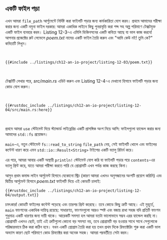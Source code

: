 ## একটি ফাইল পড়া

এখন আমরা `file_path` আর্গুমেন্টে নির্দিষ্ট করা ফাইলটি পড়ার জন্য কার্যকারিতা যোগ করব। প্রথমে আমাদের পরীক্ষা করার জন্য একটি নমুনা ফাইল দরকার: আমরা একাধিক লাইনে কিছু পুনরাবৃত্তি করা শব্দ সহ অল্প পরিমাণে টেক্সটযুক্ত একটি ফাইল ব্যবহার করব। Listing 12-3-এ এমিলি ডিকিনসনের একটি কবিতা আছে যা ভাল কাজ করবে! আপনার প্রজেক্টের রুট লেভেলে _poem.txt_ নামের একটি ফাইল তৈরি করুন এবং "আমি কেউ নই! তুমি কে?" কবিতাটি লিখুন।

<Listing number="12-3" file-name="poem.txt" caption="এমিলি ডিকিনসনের একটি কবিতা একটি ভাল পরীক্ষার ক্ষেত্রে তৈরি করে।">

```text
{{#include ../listings/ch12-an-io-project/listing-12-03/poem.txt}}
```

</Listing>

টেক্সটটি লেখার পরে, _src/main.rs_ এডিট করুন এবং Listing 12-4-এ দেখানো হিসাবে ফাইলটি পড়ার জন্য কোড যোগ করুন।

<Listing number="12-4" file-name="src/main.rs" caption="দ্বিতীয় আর্গুমেন্ট দ্বারা নির্দিষ্ট করা ফাইলের কন্টেন্ট পড়া">

```rust,should_panic,noplayground
{{#rustdoc_include ../listings/ch12-an-io-project/listing-12-04/src/main.rs:here}}
```

</Listing>

প্রথমে আমরা `use` স্টেটমেন্ট দিয়ে স্ট্যান্ডার্ড লাইব্রেরির একটি প্রাসঙ্গিক অংশ নিয়ে আসি: ফাইলগুলো হ্যান্ডেল করার জন্য আমাদের `std::fs` প্রয়োজন।

`main`-এ, নতুন স্টেটমেন্ট `fs::read_to_string` `file_path` নেয়, সেই ফাইলটি খোলে এবং ফাইলের কন্টেন্ট ধারণ করে এমন `std::io::Result<String>` টাইপের একটি ভ্যালু রিটার্ন করে।

এর পরে, আমরা আবার একটি অস্থায়ী `println!` স্টেটমেন্ট যোগ করি যা ফাইলটি পড়ার পরে `contents`-এর ভ্যালু প্রিন্ট করে, যাতে আমরা পরীক্ষা করতে পারি যে প্রোগ্রামটি এখন পর্যন্ত কাজ করছে কিনা।

আসুন প্রথম কমান্ড লাইন আর্গুমেন্ট হিসাবে যেকোনো স্ট্রিং (কারণ আমরা এখনও অনুসন্ধানের অংশটি প্রয়োগ করিনি) এবং দ্বিতীয় আর্গুমেন্ট হিসাবে _poem.txt_ ফাইলটি দিয়ে এই কোডটি চালাই:

```console
{{#rustdoc_include ../listings/ch12-an-io-project/listing-12-04/output.txt}}
```

চমৎকার! কোডটি ফাইলের কন্টেন্ট পড়েছে এবং তারপর প্রিন্ট করেছে। তবে কোডে কিছু ত্রুটি আছে। এই মুহূর্তে, `main` ফাংশনের একাধিক দায়িত্ব রয়েছে: সাধারণত, ফাংশনগুলো আরও স্পষ্ট এবং বজায় রাখা সহজ যদি প্রতিটি ফাংশন শুধুমাত্র একটি ধারণার জন্য দায়ী থাকে। আরেকটি সমস্যা হল আমরা যতটা ভালোভাবে সম্ভব এরর হ্যান্ডেল করছি না। প্রোগ্রামটি এখনও ছোট, তাই এই ত্রুটিগুলো কোনো বড় সমস্যা নয়, তবে প্রোগ্রামটি বড় হওয়ার সাথে সাথে সেগুলোকে পরিষ্কারভাবে ঠিক করা কঠিন হবে। যখন একটি প্রোগ্রাম তৈরি করা হয় তখন প্রথম দিকে রিফ্যাক্টরিং শুরু করা একটি ভাল অভ্যাস কারণ ছোট পরিমাণে কোড রিফ্যাক্টর করা অনেক সহজ। আমরা পরবর্তীতে সেটা করব।
